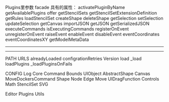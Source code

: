 Plugins里参数 facade 具有的属性：
activatePluginByName
getAvailablePlugins
offer
getStencilSets
getStencilSetExtensionDefinition
getRules
loadStencilSet
createShape
deleteShape
getSelection
setSelection
updateSelection
getCanvas
importJSON
getJSON
getSerializedJSON
executeCommands
isExecutingCommands
registerOnEvent
unregisterOnEvent
raiseEvent
enableEvent
disableEvent
eventCoordinates
eventCoordinatesXY
getModelMetaData


--------------------------------------------------------------------------------

--------------------------------------------------------------------------------


PATH
URLS
alreadyLoaded
configrationRetries
Version
load
_load
loadPlugins
_loadPluginsOnFails


CONFIG
Log
Core
Command
Bounds
UIObject
AbstractShape
Canvas
MoveDockersCommand
Shape
Node
Edge
Move
UIDragFunction
Controls
Math
StencilSet
SVG

Editor
Plugins
Utils
